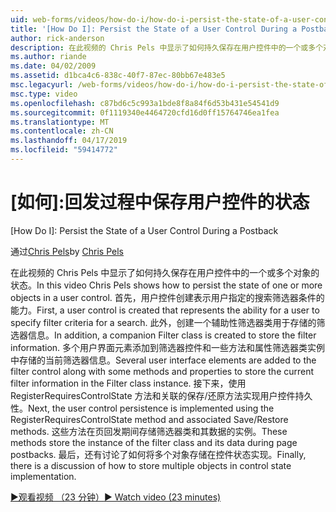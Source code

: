 ```yaml
---
uid: web-forms/videos/how-do-i/how-do-i-persist-the-state-of-a-user-control-during-a-postback
title: '[How Do I]: Persist the State of a User Control During a Postback | Microsoft Docs'
author: rick-anderson
description: 在此视频的 Chris Pels 中显示了如何持久保存在用户控件中的一个或多个对象的状态。 首先，将创建一个用户控件表示 abilit...
ms.author: riande
ms.date: 04/02/2009
ms.assetid: d1bca4c6-838c-40f7-87ec-80bb67e483e5
msc.legacyurl: /web-forms/videos/how-do-i/how-do-i-persist-the-state-of-a-user-control-during-a-postback
msc.type: video
ms.openlocfilehash: c87bd6c5c993a1bde8f8a84f6d53b431e54541d9
ms.sourcegitcommit: 0f1119340e4464720cfd16d0ff15764746ea1fea
ms.translationtype: MT
ms.contentlocale: zh-CN
ms.lasthandoff: 04/17/2019
ms.locfileid: "59414772"
---
```

# <a name="how-do-i-persist-the-state-of-a-user-control-during-a-postback"></a>[如何]:回发过程中保存用户控件的状态
[How Do I]: Persist the State of a User Control During a Postback

<span data-ttu-id="79baa-104">通过[Chris Pels](https://twitter.com/chrispels)</span><span class="sxs-lookup"><span data-stu-id="79baa-104">by [Chris Pels](https://twitter.com/chrispels)</span></span>

<span data-ttu-id="79baa-105">在此视频的 Chris Pels 中显示了如何持久保存在用户控件中的一个或多个对象的状态。</span><span class="sxs-lookup"><span data-stu-id="79baa-105">In this video Chris Pels shows how to persist the state of one or more objects in a user control.</span></span> <span data-ttu-id="79baa-106">首先，用户控件创建表示用户指定的搜索筛选器条件的能力。</span><span class="sxs-lookup"><span data-stu-id="79baa-106">First, a user control is created that represents the ability for a user to specify filter criteria for a search.</span></span> <span data-ttu-id="79baa-107">此外，创建一个辅助性筛选器类用于存储的筛选器信息。</span><span class="sxs-lookup"><span data-stu-id="79baa-107">In addition, a companion Filter class is created to store the filter information.</span></span> <span data-ttu-id="79baa-108">多个用户界面元素添加到筛选器控件和一些方法和属性筛选器类实例中存储的当前筛选器信息。</span><span class="sxs-lookup"><span data-stu-id="79baa-108">Several user interface elements are added to the filter control along with some methods and properties to store the current filter information in the Filter class instance.</span></span> <span data-ttu-id="79baa-109">接下来，使用 RegisterRequiresControlState 方法和关联的保存/还原方法实现用户控件持久性。</span><span class="sxs-lookup"><span data-stu-id="79baa-109">Next, the user control persistence is implemented using the RegisterRequiresControlState method and associated Save/Restore methods.</span></span> <span data-ttu-id="79baa-110">这些方法在页回发期间存储筛选器类和其数据的实例。</span><span class="sxs-lookup"><span data-stu-id="79baa-110">These methods store the instance of the filter class and its data during page postbacks.</span></span> <span data-ttu-id="79baa-111">最后，还有讨论了如何将多个对象存储在控件状态实现。</span><span class="sxs-lookup"><span data-stu-id="79baa-111">Finally, there is a discussion of how to store multiple objects in control state implementation.</span></span>

[<span data-ttu-id="79baa-112">&#9654;观看视频 （23 分钟）</span><span class="sxs-lookup"><span data-stu-id="79baa-112">&#9654; Watch video (23 minutes)</span></span>](https://channel9.msdn.com/Blogs/ASP-NET-Site-Videos/how-do-i-persist-the-state-of-a-user-control-during-a-postback)
